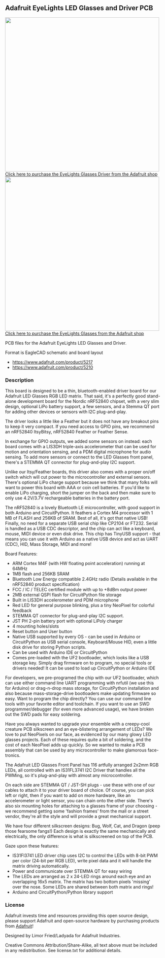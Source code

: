 ## Adafruit EyeLights LED Glasses and Driver PCB

<a href="http://www.adafruit.com/products/5217"><img src="assets/5217.jpg?raw=true" width="500px"><br/>
Click here to purchase the EyeLights Glasses Driver from the Adafruit shop</a>
<a href="http://www.adafruit.com/products/5210"><img src="assets/5210.jpg?raw=true" width="500px"><br/>
Click here to purchase the EyeLights Glasses from the Adafruit shop</a>

PCB files for the Adafruit EyeLights LED Glasses and Driver. 

Format is EagleCAD schematic and board layout
* https://www.adafruit.com/product/5217
* https://www.adafruit.com/product/5210

### Description

This board is designed to be a thin, bluetooth-enabled driver board for our Adafruit LED Glasses RGB LED matrix. That said, it's a perfectly good stand-alone development board for the Nordic nRF52840 chipset, with a very slim design, optional LiPo battery support, a few sensors, and a Stemma QT port for adding other devices or sensors with I2C plug-and-play.

The driver looks a little like a Feather but it does not have any breakout pins to keep it very compact. If you need access to GPIO pins, we recommend an nRF52840 ItsyBitsy, nRF52840 Feather or Feather Sense.

In exchange for GPIO outputs, we added some sensors on instead: each board comes with a LIS3DH triple-axis accelerometer that can be used for motion and orientation sensing, and a PDM digital microphone for audio sensing. To add more sensors or connect to the LED Glasses front panel, there's a  STEMMA QT connector for plug-and-play I2C support.

Unlike our Itsy/Feather boards, this driver also comes with a proper on/off switch which will cut power to the microcontroller and external sensors. There's optional LiPo charge support because we think that many folks will want to power this board with AAA or coin cell batteries. If you'd like to enable LiPo charging, short the jumper on the back and then make sure to only use 4.2V/3.7V rechargeable batteries in the battery port.

The nRF52840 is a lovely Bluetooth LE microcontroller, with good support in both Arduino and CircuitPython. It feathers a Cortex M4 processor with 1 MB of FLASH and 256KB of SRAM. Best of all, it's got that native USB! Finally, no need for a separate USB serial chip like CP2104 or FT232. Serial is handled as a USB CDC descriptor, and the chip can act like a keyboard, mouse, MIDI device or even disk drive. This chip has TinyUSB support - that means you can use it with Arduino as a native USB device and act as UART (CDC), HID, Mass Storage, MIDI and more!

Board Features:

* ARM Cortex M4F (with HW floating point acceleration) running at 64MHz
* 1MB flash and 256KB SRAM
* Bluetooth Low Energy compatible 2.4GHz radio (Details available in the nRF52840 product specification)
* FCC / IC / TELEC certified module with up to +8dBm output power
* 2MB external QSPI flash for CircuitPython file storage
* Built in LIS3DH accelerometer and PDM microphone
* Red LED for general purpose blinking, plus a tiny NeoPixel for colorful feedback
* STEMMA QT connector for plug-and-play I2C support.
* JST PH 2-pin battery port with optional LiPoly charger
* 4 mounting holes/slots
* Reset button and User button
* Native USB supported by every OS - can be used in Arduino or CircuitPython as USB serial console, Keyboard/Mouse HID, even a little disk drive for storing Python scripts.
* Can be used with Arduino IDE or CircuitPython
* Comes pre-loaded with the UF2 bootloader, which looks like a USB storage key. Simply drag firmware on to program, no special tools or drivers needed! It can be used to load up CircuitPython or Arduino IDE

For developers, we pre-programed the chip with our UF2 bootloader, which can use either command line UART programming with nrfutil (we use this for Arduino) or drag-n-drop mass storage, for CircuitPython installation and also because mass-storage-drive bootloaders make updating firmware so easy. Want to program the chip directly? You can use our command line tools with your favorite editor and toolchain. If you want to use an SWD programmer/debugger (for even more advanced usage), we have broken out the SWD pads for easy soldering.

Have you always wanted to upgrade your ensemble with a creepy-cool creature PCB silkscreen and an eye-blistering arrangement of LEDs? We love to put NeoPixels on our face, as evidenced by our many glowy LED glasses projects. Each of these requires quite a bit of soldering, and the cost of each NeoPixel adds up quickly. So we wanted to make a PCB assembly that can be used by any microcontroller to make glamorous face-tronics.

The Adafruit LED Glasses Front Panel has 116 artfully arranged 2x2mm RGB LEDs, all controlled with an IS31FL3741 I2C Driver that handles all the PWMing, so it's plug-and-play with almost any microcontroller.

On each side are STEMMA QT / JST-SH plugs - use these with one of our cables to attach it to your driver board of choice. Of course, you can pick left or right, then if you want to add on more hardware, like an accelerometer or light sensor, you can chain onto the other side. There's also six mounting holes for attaching to a glasses frame of your choosing - we recommend getting some 'fashion frames' from the mall or a street vendor, they're all the style and will provide a great mechanical support.

We have four different silkscreen designs: Bug, Wolf, Cat, and Dragon (peep those fearsome fangs!) Each design is exactly the same mechanically and electrically, the only difference is what is silkscreened on top of the PCB.

Gaze upon these features:

* IS31Fl3741 LED driver chip uses I2C to control the LEDs with 8-bit PWM per color (24-bit per RGB LED), write pixel data and it will handle the matrix driving automatically.
* Power and communicate over STEMMA QT for easy wiring
* The LEDs are arranged as 2 x 24-LED rings around each eye and an overlapping 16x5 matrix. The matrix has two bottom pixels 'missing' over the nose. Some LEDs are shared between both matrix and rings!
* Arduino and CircuitPython/Python library support

### License

Adafruit invests time and resources providing this open source design, please support Adafruit and open-source hardware by purchasing products from [Adafruit](https://www.adafruit.com)!

Designed by Limor Fried/Ladyada for Adafruit Industries.

Creative Commons Attribution/Share-Alike, all text above must be included in any redistribution. 
See license.txt for additional details.
